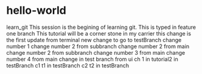 # hello-world

learn_git
This session is the begining of learning git.
This is typed in feature one branch
This tutorial will be a corner stone in my carrier
this change is the first update from terminal
new change to go to testBranch
change number 1
change number 2 from subbranch
change number 2 from main
change number 2 from subbranch
change number 3 from main
change number 4 from main
change in test branch from ui
ch 1 in tutorial2 in testBranch
c1 t1 in testBranch
c2 t2 in testBranch
